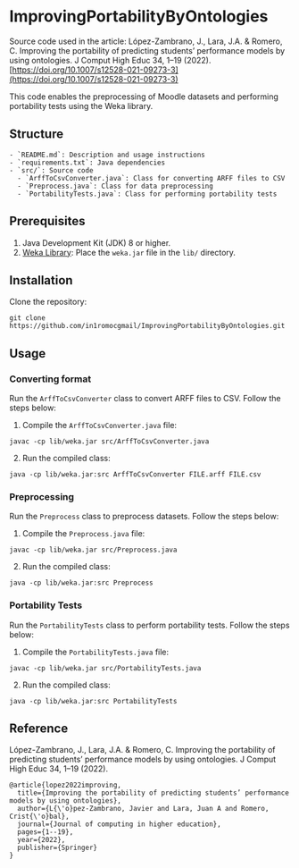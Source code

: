 # ImprovingPortabilityByOntologies

Source code used in the article: López-Zambrano, J., Lara, J.A. & Romero, C. Improving the portability of predicting students’ performance models by using ontologies. J Comput High Educ 34, 1–19 (2022). [https://doi.org/10.1007/s12528-021-09273-3](https://doi.org/10.1007/s12528-021-09273-3)

This code enables the preprocessing of Moodle datasets and performing portability tests using the Weka library.

## Structure

```
- `README.md`: Description and usage instructions
- `requirements.txt`: Java dependencies
- `src/`: Source code
  - `ArffToCsvConverter.java`: Class for converting ARFF files to CSV
  - `Preprocess.java`: Class for data preprocessing
  - `PortabilityTests.java`: Class for performing portability tests
```

## Prerequisites

1. Java Development Kit (JDK) 8 or higher.
2. [Weka Library](https://www.cs.waikato.ac.nz/ml/weka/): Place the `weka.jar` file in the `lib/` directory.

## Installation

Clone the repository:
```
git clone https://github.com/in1romocgmail/ImprovingPortabilityByOntologies.git
```

## Usage

### Converting format

Run the `ArffToCsvConverter` class to convert ARFF files to CSV. Follow the steps below:

1. Compile the `ArffToCsvConverter.java` file:
```
javac -cp lib/weka.jar src/ArffToCsvConverter.java
```

2. Run the compiled class:
```
java -cp lib/weka.jar:src ArffToCsvConverter FILE.arff FILE.csv
```

### Preprocessing

Run the `Preprocess` class to preprocess datasets. Follow the steps below:

1. Compile the `Preprocess.java` file:
```
javac -cp lib/weka.jar src/Preprocess.java
```

2. Run the compiled class:
```
java -cp lib/weka.jar:src Preprocess
```

### Portability Tests

Run the `PortabilityTests` class to perform portability tests. Follow the steps below:

1. Compile the `PortabilityTests.java` file:
```
javac -cp lib/weka.jar src/PortabilityTests.java
```

2. Run the compiled class:
```
java -cp lib/weka.jar:src PortabilityTests
```

## Reference
López-Zambrano, J., Lara, J.A. & Romero, C. Improving the portability of predicting students’ performance models by using ontologies. J Comput High Educ 34, 1–19 (2022).

```
@article{lopez2022improving,
  title={Improving the portability of predicting students’ performance models by using ontologies},
  author={L{\'o}pez-Zambrano, Javier and Lara, Juan A and Romero, Crist{\'o}bal},
  journal={Journal of computing in higher education},
  pages={1--19},
  year={2022},
  publisher={Springer}
}
```
